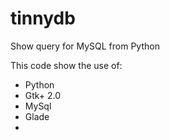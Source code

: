 tinnydb
=======

Show query for MySQL from Python

This code show the use of:

* Python
* Gtk+ 2.0
* MySql
* Glade
* 

